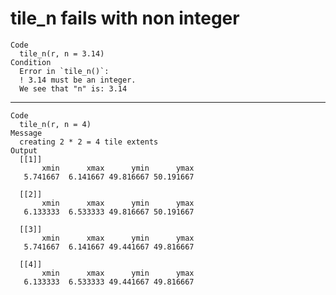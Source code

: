 # tile_n fails with non integer

    Code
      tile_n(r, n = 3.14)
    Condition
      Error in `tile_n()`:
      ! 3.14 must be an integer.
      We see that "n" is: 3.14

---

    Code
      tile_n(r, n = 4)
    Message
      creating 2 * 2 = 4 tile extents
    Output
      [[1]]
           xmin      xmax      ymin      ymax 
       5.741667  6.141667 49.816667 50.191667 
      
      [[2]]
           xmin      xmax      ymin      ymax 
       6.133333  6.533333 49.816667 50.191667 
      
      [[3]]
           xmin      xmax      ymin      ymax 
       5.741667  6.141667 49.441667 49.816667 
      
      [[4]]
           xmin      xmax      ymin      ymax 
       6.133333  6.533333 49.441667 49.816667 
      

